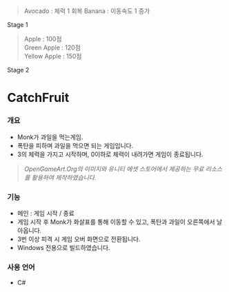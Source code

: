 # 

<br>
<br>
<br>


>Avocado : 체력 1 회복
>Banana : 이동속도 1 증가

Stage 1
>Apple : 100점
><br>
>Green Apple : 120점
><br>
>Yellow Apple : 150점

Stage 2

# CatchFruit

### 개요
- Monk가 과일을 먹는게임.
- 폭탄을 피하며 과일을 먹으면 되는 게임입니다.
- 3의 체력을 가지고 시작하며, 0이하로 체력이 내려가면 게임이 종료됩니다.
> *OpenGameArt.Org의 이미지와 유니티 에셋 스토어에서 제공하는 무료 리소스를 활용하여 제작하였습니다.*

### 기능
- 메인 : 게임 시작 / 종료
- 게임 시작 후 Monk가 화살표를 통해 이동할 수 있고, 폭탄과 과일이 오른쪽에서 날아옵니다.
- 3번 이상 피격 시 게임 오버 화면으로 전환됩니다.
- Windows 전용으로 빌드하였습니다. 

### 사용 언어
- C#
